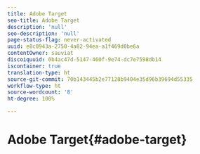 ```yaml
---
title: Adobe Target
seo-title: Adobe Target
description: 'null'
seo-description: 'null'
page-status-flag: never-activated
uuid: e8c0943a-2750-4a82-94ea-a1f469d0be6a
contentOwner: sauviat
discoiquuid: 0b4ac47d-5147-460f-9e74-dc7e7598db14
iscontainer: true
translation-type: ht
source-git-commit: 70b143445b2e77128b9404e35d96b39694d55335
workflow-type: ht
source-wordcount: '8'
ht-degree: 100%

---
```



# Adobe Target{#adobe-target}

